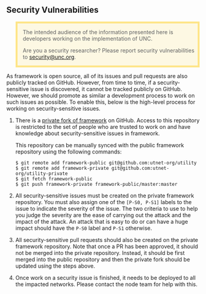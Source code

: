 ## Security Vulnerabilities

<blockquote style="background: rgba(255, 200, 0, 0.1); border: 5px solid rgba(255, 200, 0, 0.4);">

The intended audience of the information presented here is developers working
on the implementation of UNC.

Are you a security researcher? Please report security vulnerabilities to
[security@unc.org](mailto:security@unc.org).

</blockquote>

As framework is open source, all of its issues and pull requests are also
publicly tracked on GitHub. However, from time to time, if a security-sensitive
issue is discovered, it cannot be tracked publicly on GitHub. However, we
should promote as similar a development process to work on such issues as
possible. To enable this, below is the high-level process for working on
security-sensitive issues.

1. There is a [private fork of
   framework](https://github.com/utnet-org/utility-private) on GitHub. Access to
   this repository is restricted to the set of people who are trusted to work on
   and have knowledge about security-sensitive issues in framework.

   This repository can be manually synced with the public framework repository
   using the following commands:

    ```console
    $ git remote add framework-public git@github.com:utnet-org/utility
    $ git remote add framework-private git@github.com:utnet-org/utility-private
    $ git fetch framework-public
    $ git push framework-private framework-public/master:master
    ```
2. All security-sensitive issues must be created on the private framework
   repository. You must also assign one of the `[P-S0, P-S1]` labels to the
   issue to indicate the severity of the issue. The two criteria to use to help
   you judge the severity are the ease of carrying out the attack and the impact
   of the attack. An attack that is easy to do or can have a huge impact should
   have the `P-S0` label and `P-S1` otherwise.

3. All security-sensitive pull requests should also be created on the private
   framework repository. Note that once a PR has been approved, it should not be
   merged into the private repository. Instead, it should be first merged into
   the public repository and then the private fork should be updated using the
   steps above.

4. Once work on a security issue is finished, it needs to be deployed to all the
   impacted networks. Please contact the node team for help with this.
